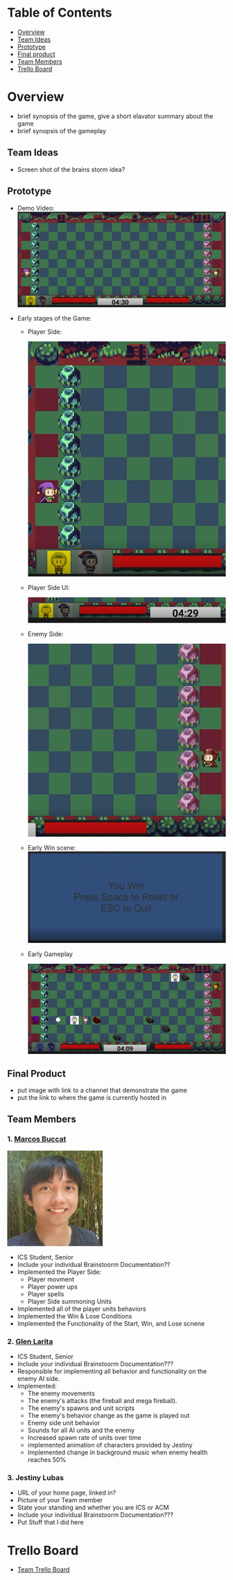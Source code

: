 # Table of Contents
- [Overview](#overview)
- [Team Ideas](#team-ideas)
- [Prototype](#prototype)
- [Final product](#final-product)
- [Team Members](#team-members)
- [Trello Board](#trello-board)

# Overview
- brief synopsis of the game, give a short elavator summary about the game
- brief synopsis of the gameplay

## Team Ideas
- Screen shot of the brains storm idea?

## Prototype
- Demo Video:
[![Prototype Demo](images/cover-Images/Prototype-cover-image.PNG)](https://youtu.be/oZFPC-a47eo)

- Early stages of the Game:
  - Player Side:
  
     ![Player Side](/images/cover-Images/prototype-images/player-side.PNG)
     
  - Player Side UI:
  
     ![Player Side UI](/images/cover-Images/prototype-images/player-side-ui.PNG)
     
  - Enemy Side:
  
     ![Enemy Side](/images/cover-Images/prototype-images/enemy-side.PNG)
     
  - Early Win scene:
    ![Early Win Scene](/images/cover-Images/prototype-images/early-win-state.PNG)
     
  - Early Gameplay
  
     ![Early Gameplay](/images/cover-Images/prototype-images/gamplay-prototype.PNG)


## Final Product
- put image with link to a channel that demonstrate the game
- put the link to where the game is currently hosted in

## Team Members

### 1. [Marcos Buccat](https://buccatm.github.io/)
<img src="images/marcosb/gitHub-profile-picture.jpg" width="220" height="220">

- ICS Student, Senior
- Include your individual Brainstoorm Documentation??
- Implemented the Player Side:
  - Player movment
  - Player power ups
  - Player spells
  - Player Side summoning Units
- Implemented all of the player units behaviors
- Implemented the Win & Lose Conditions
- Implemented the Functionality of the Start, Win, and Lose scnene
 
### 2. [Glen Larita](https://glarita.github.io/)
- ICS Student, Senior 
- Include your individual Brainstoorm Documentation???
- Responsible for implementing all behavior and functionality on the enemy AI side.
- Implemented: 
   - The enemy movements
   - The enemy's attacks (the fireball and mega fireball).
   - The enemy's spawns and unit scripts
   - The enemy's behavior change as the game is played out
   - Enemy side unit behavior
   - Sounds for all AI units and the enemy
   - Increased spawn rate of units over time
   - implemented animation of characters provided by Jestiny
   - Implemented change in background music when enemy health reaches 50%

### 3. Jestiny Lubas
- URL of your home page, linked in?
- Picture of your Team member
- State your standing and whether you are ICS or ACM
- Include your individual Brainstoorm Documentation???
- Put Stuff that I did here

# Trello Board
- [Team Trello Board](https://trello.com/b/p0tyVYj3/sorcerer-duel)
